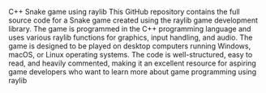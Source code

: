 C++ Snake game using raylib
This GitHub repository contains the full source code for a Snake game created using the raylib game development library. The game is programmed in the C++ programming language and uses various raylib functions for graphics, input handling, and audio. The game is designed to be played on desktop computers running Windows, macOS, or Linux operating systems. The code is well-structured, easy to read, and heavily commented, making it an excellent resource for aspiring game developers who want to learn more about game programming using raylib
